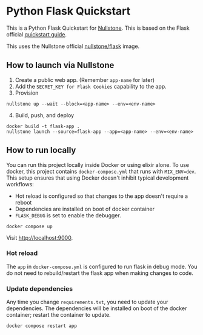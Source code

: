 # Python Flask Quickstart

This is a Python Flask Quickstart for [Nullstone](https://nullstone.io).
This is based on the Flask official [quickstart guide](https://flask.palletsprojects.com/en/2.1.x/quickstart/).

This uses the Nullstone official [nullstone/flask](https://hub.docker.com/repository/docker/nullstone/flask) image.

## How to launch via Nullstone

1. Create a public web app. (Remember `app-name` for later)
2. Add the `SECRET_KEY for Flask Cookies` capability to the app.
3. Provision
  ```shell
  nullstone up --wait --block=<app-name> --env=<env-name>
  ```
4. Build, push, and deploy
  ```shell
  docker build -t flask-app .
  nullstone launch --source=flask-app --app=<app-name> --env=<env-name>
  ```

## How to run locally

You can run this project locally inside Docker or using elixir alone.
To use docker, this project contains `docker-compose.yml` that runs with `MIX_ENV=dev`.
This setup ensures that using Docker doesn't inhibit typical development workflows:
- Hot reload is configured so that changes to the app doesn't require a reboot
- Dependencies are installed on boot of docker container
- `FLASK_DEBUG` is set to enable the debugger.

```shell
docker compose up
```

Visit [http://localhost:9000](http://localhost:9000).

### Hot reload

The `app` in `docker-compose.yml` is configured to run flask in debug mode.
You do not need to rebuild/restart the flask app when making changes to code.

### Update dependencies

Any time you change `requirements.txt`, you need to update your dependencies.
The dependencies will be installed on boot of the docker container; restart the container to update.

```shell
docker compose restart app
```

